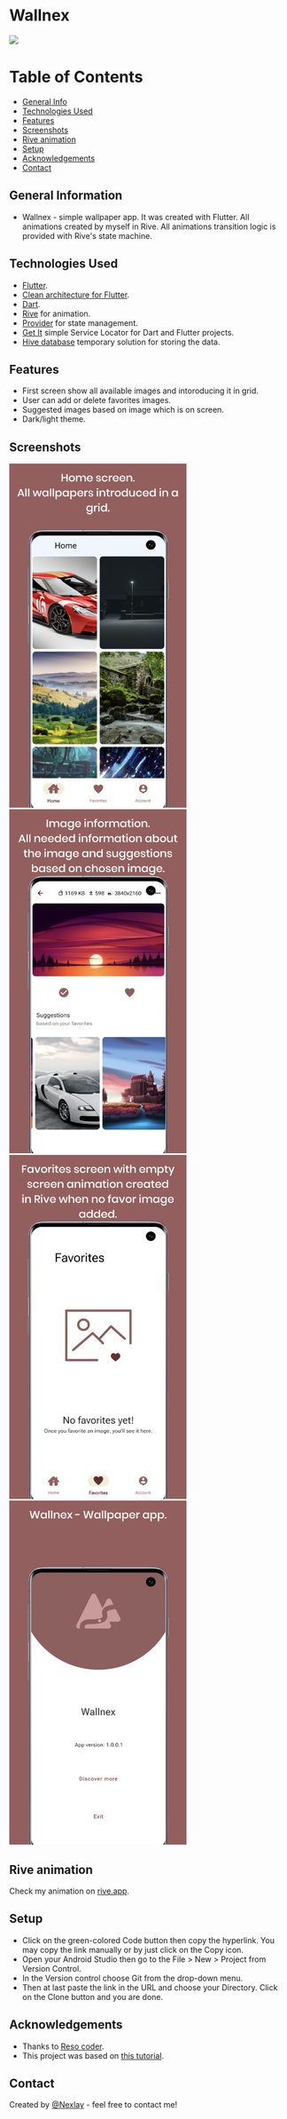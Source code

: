 # Wallnex
![](https://github.com/nexlay/wallnaex/blob/master/assets/git/wallnex.gif)
# Table of Contents
* [General Info](#general-information)
* [Technologies Used](#technologies-used)
* [Features](#features)
* [Screenshots](#screenshots)
* [Rive animation](#rive-animation)
* [Setup](#setup)
* [Acknowledgements](#acknowledgements)
* [Contact](#contact)
<!-- * [License](#license) -->





## General Information
- Wallnex - simple wallpaper app. It was created with Flutter. All animations created by myself in Rive. All animations transition logic is provided with Rive's state machine.



## Technologies Used
- [Flutter](https://flutter.dev/?gclid=Cj0KCQjw1vSZBhDuARIsAKZlijRtxpWm4-4uONVZWImtjAFWLuNh3qXvWyRedL89vchIklx13I7zROwaAjR1EALw_wcB&gclsrc=aw.ds).
- [Clean architecture for Flutter](https://github.com/ResoCoder/flutter-tdd-clean-architecture-course).
- [Dart](https://dart.dev/).
- [Rive](https://rive.app/) for animation.
- [Provider](https://pub.dev/packages/provider) for state management.
- [Get It](https://pub.dev/packages/get_it) simple Service Locator for Dart and Flutter projects.
- [Hive database](https://pub.dev/packages/hive) temporary solution for storing the data.



## Features
- First screen show all available images and intoroducing it in grid.
- User can add or delete favorites images.
- Suggested images based on image which is on screen.
- Dark/light theme.


## Screenshots
<img src="assets/git/1.png" width="320" height="620"/> <img src="assets/git/2.png" width="320" height="620"/>
<img src="assets/git/3.png" width="320" height="620"/> <img src="assets/git/4.png" width="320" height="620"/>



## Rive animation
Check my animation on [rive.app](https://rive.app/community/3382-7108-google-logo/).


## Setup
- Click on the green-colored Code button then copy the hyperlink. You may copy the link manually or by just click on the Copy icon.
- Open your Android Studio then go to the File > New > Project from Version Control.
- In the Version control choose Git from the drop-down menu.
- Then at last paste the link in the URL and choose your Directory. Click on the Clone button and you are done.



## Acknowledgements
- Thanks to [Reso coder](https://github.com/ResoCoder).
- This project was based on [this tutorial](https://help.rive.app/).


## Contact
Created by [@Nexlay](https://twitter.com/Nexlay/) - feel free to contact me!








